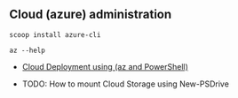 ## Cloud (azure) administration

    scoop install azure-cli

    az --help



- [Cloud Deployment using (az and PowerShell) ](https://dev.azure.com/superusers-kursus/_git/deployment?path=%2Fwebapp-snippets%2Fazuredeploy.ps1)

- TODO:  How to mount Cloud Storage using New-PSDrive


